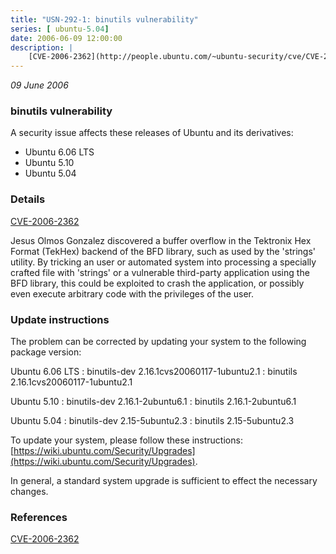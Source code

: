 ```yaml
---
title: "USN-292-1: binutils vulnerability"
series: [ ubuntu-5.04]
date: 2006-06-09 12:00:00
description: |
    [CVE-2006-2362](http://people.ubuntu.com/~ubuntu-security/cve/CVE-2006-2362)
--- 
```

 
 

*09 June 2006*

### binutils vulnerability

A security issue affects these releases of Ubuntu and its derivatives:

* Ubuntu 6.06 LTS
* Ubuntu 5.10
* Ubuntu 5.04

### Details

[CVE-2006-2362](http://people.ubuntu.com/~ubuntu-security/cve/CVE-2006-2362)

Jesus Olmos Gonzalez discovered a buffer overflow in the Tektronix Hex Format (TekHex) backend of the BFD library, such as used by the &#39;strings&#39; utility. By tricking an user or automated system into processing a specially crafted file with &#39;strings&#39; or a vulnerable third-party application using the BFD library, this could be exploited to crash the application, or possibly even execute arbitrary code with the privileges of the user.

### Update instructions

The problem can be corrected by updating your system to the following package version:

Ubuntu 6.06 LTS
 : binutils-dev <span>2.16.1cvs20060117-1ubuntu2.1</span>
 : binutils <span>2.16.1cvs20060117-1ubuntu2.1</span>

Ubuntu 5.10
 : binutils-dev <span>2.16.1-2ubuntu6.1</span>
 : binutils <span>2.16.1-2ubuntu6.1</span>

Ubuntu 5.04
 : binutils-dev <span>2.15-5ubuntu2.3</span>
 : binutils <span>2.15-5ubuntu2.3</span>

To update your system, please follow these instructions: [https://wiki.ubuntu.com/Security/Upgrades](https://wiki.ubuntu.com/Security/Upgrades).

In general, a standard system upgrade is sufficient to effect the necessary changes.

### References

 
 [CVE-2006-2362](http://people.ubuntu.com/~ubuntu-security/cve/CVE-2006-2362)
 

